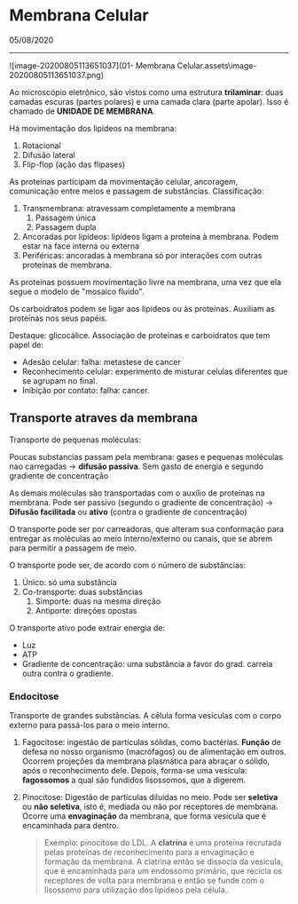 

# Membrana Celular

05/08/2020

---

![image-20200805113651037](01- Membrana Celular.assets\image-20200805113651037.png)

Ao microscópio eletrônico, são vistos como uma estrutura **trilaminar**: duas camadas escuras (partes polares) e uma camada clara (parte apolar). Isso é chamado de **UNIDADE DE MEMBRANA**.

Há movimentação dos lipídeos na membrana:

1. Rotacional
2. Difusão lateral
3. Flip-flop (ação das flipases)

As proteínas participam da movimentação celular, ancoragem, comunicação entre meios e passagem de substâncias. Classificação:

1. Transmembrana: atravessam completamente a membrana
   1. Passagem única
   2. Passagem dupla
2. Ancoradas por lipídeos: lipídeos ligam a proteína à membrana. Podem estar na face interna ou externa
3. Periféricas: ancoradas à membrana só por interações com outras proteínas de membrana.

As proteínas possuem movimentação livre na membrana, uma vez que ela segue o modelo de "mosaico fluido".

Os carboidratos podem se ligar aos lipídeos ou às proteínas. Auxiliam as proteínas nos seus papéis.

Destaque: glicocálice. Associação de proteínas e carboidratos que tem papel de:

* Adesão celular: falha: metastese de cancer
* Reconhecimento celular: experimento de misturar celulas diferentes que se agrupam no final.
* Inibição por contato: falha: cancer.

## Transporte atraves da membrana

Transporte de pequenas moléculas:

Poucas substancias passam pela membrana: gases e pequenas moléculas nao carregadas -> **difusão passiva**. Sem gasto de energia e segundo gradiente de concentração

As demais moléculas são transportadas com o auxílio de proteínas na membrana. Pode ser passivo (segundo o gradiente de concentração) -> **Difusão facilitada** ou **ativo** (contra o gradiente de concentração)

O transporte pode ser por carreadoras, que alteram sua conformação para entregar as moléculas ao meio interno/externo ou canais, que se abrem para permitir a passagem de meio.

O transporte pode ser, de acordo com o número de substâncias:

1. Único: só uma substância
2. Co-transporte: duas substâncias
   1. Simporte: duas na mesma direção
   2. Antiporte: direções opostas

O transporte ativo pode extrair energia de:

* Luz
* ATP
* Gradiente de concentração: uma substância a favor do grad. carreia outra contra o gradiente.

### Endocitose

Transporte de grandes substâncias. A célula forma vesículas com o corpo externo para passá-los para o meio interno.

1. Fagocitose: ingestão de partículas sólidas, como bactérias. **Função** de defesa no nosso organismo (macrófagos) ou de alimentação em outros. Ocorrem projeções da membrana plasmática para abraçar o sólido, após o reconhecimento dele. Depois, forma-se uma vesícula: **fagossomos** a qual são fundidos lisossomos, que a digerem.

2. Pinocitose: Digestão de partículas diluídas no meio. Pode ser **seletiva** ou **não seletiva**, isto é, mediada ou não por receptores de membrana. Ocorre uma **envaginação** da membrana, que forma vesícula que é encaminhada para dentro.

   > Exemplo: pinocitose do LDL. A **clatrina** é uma proteína recrutada pelas proteínas de reconhecimento para a envaginação e formação da membrana. A clatrina então se dissocia da vesícula, que é encaminhada para um endossomo primário, que recícla os receptores de volta para membrana e então se funde com o lisossomo para utilização dos lipídeos pela célula..




